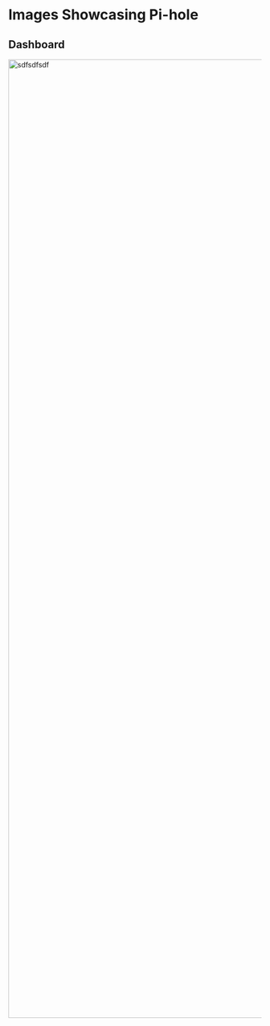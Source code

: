 # Images Showcasing Pi-hole

## Dashboard 

<img width="1311" height="1909" alt="sdfsdfsdf" src="https://github.com/user-attachments/assets/e0774d59-ab7d-4e1d-ad14-3a3c026924b9" />
